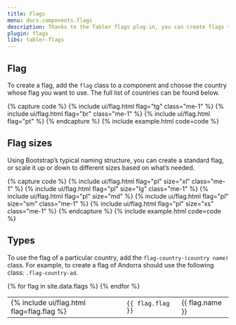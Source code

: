 ```yaml
---
title: Flags
menu: docs.components.flags
description: Thanks to the Tabler flags plug-in, you can create flags to visually represent countries or languages. Flags are often used in forms, as an element of a delivery address, phone number dialling code and many more. 
plugin: flags
libs: tabler-flags
---
```



## Flag

To create a flag, add the `flag` class to a component and choose the country whose flag you want to use. The full list of countries can be found below. 

{% capture code %}
{% include ui/flag.html flag="tg" class="me-1" %}
{% include ui/flag.html flag="br" class="me-1" %}
{% include ui/flag.html flag="pt" %}
{% endcapture %}
{% include example.html code=code %}


## Flag sizes

Using Bootstrap’s typical naming structure, you can create a standard flag, or scale it up or down to different sizes based on what’s needed.

{% capture code %}
{% include ui/flag.html flag="pl" size="xl" class="me-1" %}
{% include ui/flag.html flag="pl" size="lg" class="me-1" %}
{% include ui/flag.html flag="pl" size="md" %}
{% include ui/flag.html flag="pl" size="sm" class="me-1" %}
{% include ui/flag.html flag="pl" size="xs" class="me-1" %}
{% endcapture %}
{% include example.html code=code %}


## Types

To use the flag of a particular country, add the `flag-country-(country name)` class. For example, to create a flag of Andorra should use the following class: `.flag-country-ad`.

<table>
{% for flag in site.data.flags %}
<tr>
<td>{% include ui/flag.html flag=flag.flag %}</td>
<td><code>{{ flag.flag }}</code></td>
<td>{{ flag.name }}</td>
</tr>
{% endfor %}
</table>
